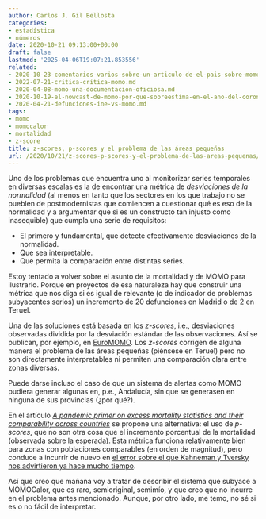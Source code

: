 ```yaml
---
author: Carlos J. Gil Bellosta
categories:
- estadística
- números
date: 2020-10-21 09:13:00+00:00
draft: false
lastmod: '2025-04-06T19:07:21.853556'
related:
- 2020-10-23-comentarios-varios-sobre-un-articulo-de-el-pais-sobre-momo.md
- 2022-07-21-critica-critica-momo.md
- 2020-04-08-momo-una-documentacion-oficiosa.md
- 2020-10-19-el-nowcast-de-momo-por-que-sobreestima-en-el-ano-del-coronavirus-y-que-pasara-en-los-siguientes-si-no-se-remedia.md
- 2020-04-21-defunciones-ine-vs-momo.md
tags:
- momo
- momocalor
- mortalidad
- z-score
title: z-scores, p-scores y el problema de las áreas pequeñas
url: /2020/10/21/z-scores-p-scores-y-el-problema-de-las-areas-pequenas/
---
```


Uno de los problemas que encuentra uno al monitorizar series temporales en diversas escalas es la de encontrar una métrica de _desviaciones de la normalidad_ (al menos en tanto que los sectores en los que trabajo no se pueblen de postmodernistas que comiencen a cuestionar qué es eso de la normalidad y a argumentar que si es un constructo tan injusto como inasequible) que cumpla una serie de requisitos:

* El primero y fundamental, que detecte efectivamente desviaciones de la normalidad.
* Que sea interpretable.
* Que permita la comparación entre distintas series.

Estoy tentado a volver sobre el asunto de la mortalidad y de MOMO para ilustrarlo. Porque en proyectos de esa naturaleza hay que construir una métrica que nos diga si es igual de relevante (o de indicador de problemas subyacentes serios) un incremento de 20 defunciones en Madrid o de 2 en Teruel.

Una de las soluciones está basada en los _z-scores_, i.e., desviaciones observadas dividida por la desviación estándar de las observaciones. Así se publican, por ejemplo, en [EuroMOMO](https://euromomo.eu/graphs-and-maps/#z-scores-by-country). Los _z-scores_ corrigen de alguna manera el problema de las áreas pequeñas (piénsese en Teruel) pero no son directamente interpretables ni permiten una comparación clara entre zonas diversas.

Puede darse incluso el caso de que un sistema de alertas como MOMO pudiera generar algunas en, p.e., Andalucía, sin que se generasen en ninguna de sus provincias (¿por qué?).

En el artículo _[A pandemic primer on excess mortality statistics and their comparability across countries](https://ourworldindata.org/covid-excess-mortality)_ se propone una alternativa: el uso de _p-scores_, que no son otra cosa que el incremento porcentual de la mortalidad (observada sobre la esperada). Esta métrica funciona relativamente bien para zonas con poblaciones comparables (en orden de magnitud), pero conduce a incurrir de nuevo en [el error sobre el que Kahneman y Tversky nos advirtieron ya hace mucho tiempo](https://es.wikipedia.org/wiki/Insensibilidad_al_tama%C3%B1o_de_la_muestra).

Así que creo que mañana voy a tratar de describir el sistema que subyace a MOMOCalor, que es raro, semioriginal, semimío, y que creo que no incurre en el problema antes mencionado. Aunque, por otro lado, me temo, no sé si es o no fácil de interpretar.